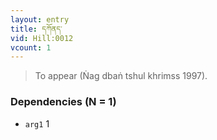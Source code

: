 ```yaml
---
layout: entry
title: དཀོནད་
vid: Hill:0012
vcount: 1
---
```


> To appear (Ṅag dbaṅ tshul khrimss 1997)\.

### Dependencies (N = 1)
* `arg1` 1

